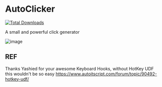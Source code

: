 # AutoClicker
[![Total Downloads](https://img.shields.io/github/downloads/LuSlower/AutoClicker/total.svg)](https://github.com/LuSlower/AutoClicker/releases)

A small and powerful click generator

![image](https://github.com/LuSlower/AutoClicker/assets/148411728/b76d7704-bdce-4439-b741-aa42583a89a1)

## REF
Thanks Yashied for your awesome Keyboard Hooks, without HotKey UDF this wouldn't be so easy
https://www.autoitscript.com/forum/topic/90492-hotkey-udf/

